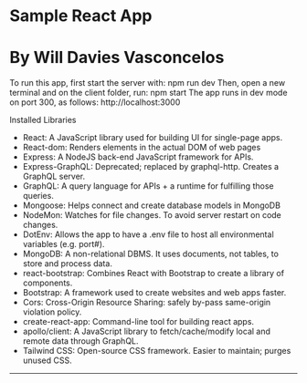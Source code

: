 # Sample React App
# By Will Davies Vasconcelos
To run this app, first start the server with: npm run dev
Then, open a new terminal and on the client folder, run: npm start
The app runs in dev mode on port 300, as follows:
http://localhost:3000

Installed Libraries
- React:			A JavaScript library used for building UI for single-page apps.
- React-dom:		Renders elements in the actual DOM of web pages
- Express:			A NodeJS back-end JavaScript framework for APIs.
- Express-GraphQL:	Deprecated; replaced by graphql-http. Creates a GraphQL server.
- GraphQL:			A query language for APIs + a runtime for fulfilling those queries.
- Mongoose: 		Helps connect and create database models in MongoDB
- NodeMon: 			Watches for file changes. To avoid server restart on code changes.
- DotEnv: 			Allows the app to have a .env file to host all environmental variables (e.g. port#).
- MongoDB:			A non-relational DBMS. It uses documents, not tables, to store and process data.
- react-bootstrap:	Combines React with Bootstrap to create a library of components.
- Bootstrap:		A framework used to create websites and web apps faster.
- Cors:				Cross-Origin Resource Sharing: safely by-pass same-origin violation policy.
- create-react-app: Command-line tool for building react apps.
- apollo/client:	A JavaScript library to fetch/cache/modify local and remote data through GraphQL. 
- Tailwind CSS:		Open-source CSS framework. Easier to maintain; purges unused CSS.
------